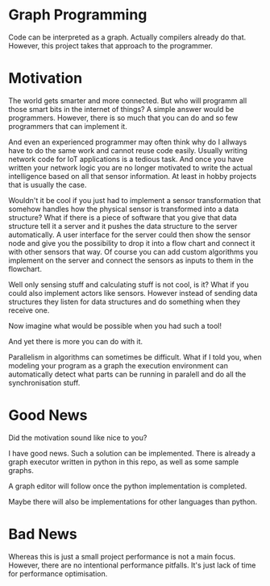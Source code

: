 # Graph Programming
Code can be interpreted as a graph. Actually compilers already do that. However, this project takes that approach to the programmer.

# Motivation
The world gets smarter and more connected. But who will programm all those smart bits in the internet of things?
A simple answer would be programmers. However, there is so much that you can do and so few programmers that can implement it.

And even an experienced programmer may often think why do I allways have to do the same work and cannot reuse code easily.
Usually writing network code for IoT applications is a tedious task.
And once you have written your network logic you are no longer motivated to write the actual intelligence based on all that sensor information.
At least in hobby projects that is usually the case.

Wouldn't it be cool if you just had to implement a sensor transformation that somehow handles how the physical sensor is transformed into a data structure?
What if there is a piece of software that you give that data structure tell it a server and it pushes the data structure to the server automatically.
A user interface for the server could then show the sensor node and give you the possibility to drop it into a flow chart and connect it with other sensors that way.
Of course you can add custom algorithms you implement on the server and connect the sensors as inputs to them in the flowchart.

Well only sensing stuff and calculating stuff is not cool, is it?
What if you could also implement actors like sensors.
However instead of sending data structures they listen for data structures and do something when they receive one.

Now imagine what would be possible when you had such a tool!


And yet there is more you can do with it.

Parallelism in algorithms can sometimes be difficult.
What if I told you, when modeling your program as a graph the execution environment can automatically detect what parts can be running in paralell and do all the synchronisation stuff.

# Good News
Did the motivation sound like nice to you?

I have good news. Such a solution can be implemented. There is already a graph executor written in python in this repo, as well as some sample graphs.

A graph editor will follow once the python implementation is completed.

Maybe there will also be implementations for other languages than python.


# Bad News
Whereas this is just a small project performance is not a main focus.
However, there are no intentional performance pitfalls.
It's just lack of time for performance optimisation.
